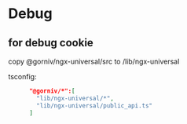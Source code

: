 # Debug

## for debug cookie

copy @gorniv/ngx-universal/src to /lib/ngx-universal

tsconfig:

```json
      "@gorniv/*":[
        "lib/ngx-universal/*",
        "lib/ngx-universal/public_api.ts"
      ]
```
